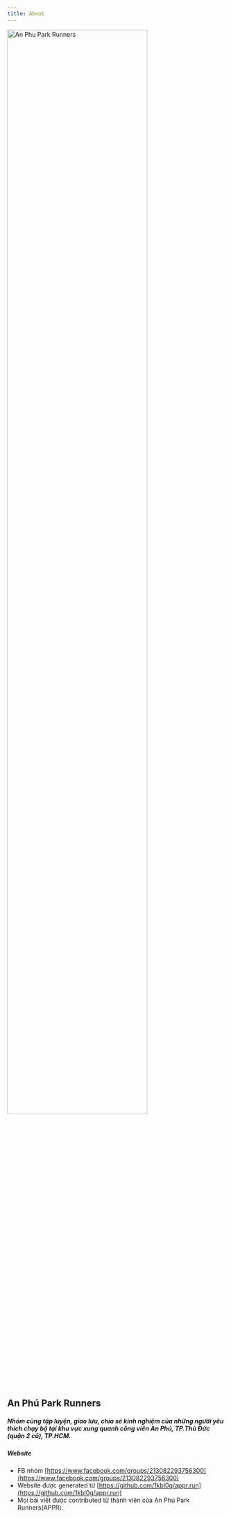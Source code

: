 ```yaml
---
title: About
---
```


<img src="../images/2023-02-05-appr-cover.jpeg" width=80% height=80% alt="An Phu Park Runners">

## An Phú Park Runners

##### Nhóm cùng tập luyện, giao lưu, chia sẻ kinh nghiệm của những người yêu thích chạy bộ tại khu vực xung quanh công viên An Phú, TP.Thủ Đức (quận 2 cũ), TP.HCM.

##### Website
- FB nhóm [https://www.facebook.com/groups/213082293756300](https://www.facebook.com/groups/213082293756300)
- Website được generated từ [https://github.com/1kbl0g/appr.run](https://github.com/1kbl0g/appr.run)
- Mọi bài viết được contributed từ thành viên của An Phú Park Runners(APPR).
